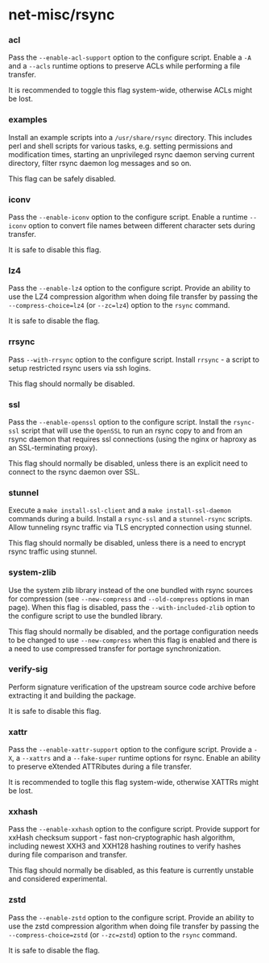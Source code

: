 # net-misc/rsync

### acl
Pass the `--enable-acl-support` option to the configure script. Enable a `-A` and a `--acls` runtime options to preserve ACLs while performing a file transfer.

It is recommended to toggle this flag system-wide, otherwise ACLs might be lost.

### examples
Install an example scripts into a `/usr/share/rsync` directory. This includes perl and shell scripts for various tasks, e.g. setting permissions and modification times, starting an unprivileged rsync daemon serving current directory, filter rsync daemon log messages and so on.

This flag can be safely disabled.

### iconv
Pass the `--enable-iconv` option to the configure script. Enable a runtime `--iconv` option to convert file names between different character sets during transfer.

It is safe to disable this flag.

### lz4
Pass the `--enable-lz4` option to the configure script. Provide an ability to use the LZ4 compression algorithm when doing file transfer by passing the `--compress-choice=lz4` (or `--zc=lz4`) option to the `rsync` command.

It is safe to disable the flag.

### rrsync
Pass `--with-rrsync` option to the configure script. Install `rrsync` - a script to setup restricted rsync users via ssh logins.

This flag should normally be disabled.

### ssl
Pass the `--enable-openssl` option to the configure script. Install the `rsync-ssl` script that will use the `OpenSSL` to run an rsync copy to and from an rsync daemon that requires ssl connections (using the nginx or haproxy as an SSL-terminating proxy).

This flag should normally be disabled, unless there is an explicit need to connect to the rsync daemon over SSL.

### stunnel
Execute a `make install-ssl-client` and a `make install-ssl-daemon` commands during a build. Install a `rsync-ssl` and a `stunnel-rsync` scripts. Allow tunneling rsync traffic via TLS encrypted connection using stunnel.

This flag should normally be disabled, unless there is a need to encrypt rsync traffic using stunnel.

### system-zlib
Use the system zlib library instead of the one bundled with rsync sources for compression (see `--new-compress` and `--old-compress` options in man page). When this flag is disabled, pass the `--with-included-zlib` option to the configure script to use the bundled library.

This flag should normally be disabled, and the portage configuration needs to be changed to use `--new-compress` when this flag is enabled and there is a need to use compressed transfer for portage synchronization.

### verify-sig
Perform signature verification of the upstream source code archive before extracting it and building the package.

It is safe to disable this flag.

### xattr
Pass the `--enable-xattr-support` option to the configure script. Provide a `-X`, a `--xattrs` and a `--fake-super` runtime options for rsync. Enable an ability to preserve eXtended ATTRibutes during a file transfer.

It is recommended to toglle this flag system-wide, otherwise XATTRs might be lost.

### xxhash
Pass the `--enable-xxhash` option to the configure script. Provide support for xxHash checksum support - fast non-cryptographic hash algorithm, including newest XXH3 and XXH128 hashing routines to verify hashes during file comparison and transfer.

This flag should normally be disabled, as this feature is currently unstable and considered experimental.

### zstd
Pass the `--enable-zstd` option to the configure script. Provide an ability to use the zstd compression algorithm when doing file transfer by passing the `--compress-choice=zstd` (or `--zc=zstd`) option to the `rsync` command.

It is safe to disable the flag.
